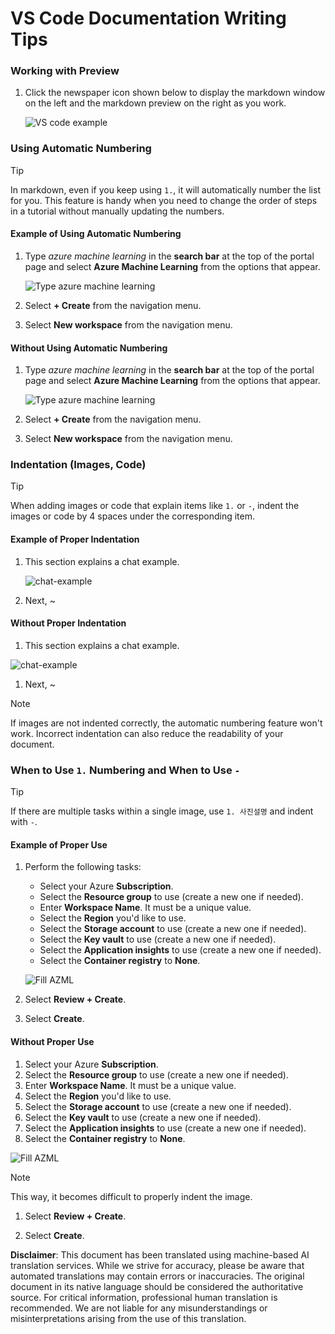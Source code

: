 # VS Code Documentation Writing Tips

### Working with Preview

1. Click the newspaper icon shown below to display the markdown window on the left and the markdown preview on the right as you work.

    ![VS code example](../../../../translated_images/vscode-example1.357b81c8f99d1950faa262c6b6f4b3869059e027c5b0bf19c15c3548693dc4f6.en.png)

### Using Automatic Numbering

> [!TIP]
> In markdown, even if you keep using `1.`, it will automatically number the list for you. This feature is handy when you need to change the order of steps in a tutorial without manually updating the numbers.
>

#### Example of Using Automatic Numbering

1. Type *azure machine learning* in the **search bar** at the top of the portal page and select **Azure Machine Learning** from the options that appear.

    ![Type azure machine learning](../../../../translated_images/01-01-type-azml.b2d216feb6a2bf6ffe46558d5ebbcde345768758f473502e1088b375f471ef42.en.png)

1. Select **+ Create** from the navigation menu.

1. Select **New workspace** from the navigation menu.

#### Without Using Automatic Numbering

1. Type *azure machine learning* in the **search bar** at the top of the portal page and select **Azure Machine Learning** from the options that appear.

    ![Type azure machine learning](../../../../translated_images/01-01-type-azml.b2d216feb6a2bf6ffe46558d5ebbcde345768758f473502e1088b375f471ef42.en.png)

2. Select **+ Create** from the navigation menu.

3. Select **New workspace** from the navigation menu.

### Indentation (Images, Code)

> [!TIP]
> When adding images or code that explain items like `1.` or `-`, indent the images or code by 4 spaces under the corresponding item.
>

#### Example of Proper Indentation

1. This section explains a chat example.

    ![chat-example](../../../../translated_images/chat-example.9aa9ddd98f2d12dae0a586fd65da32f1985f9bfb8ab7b6f4014bf1f80f8d7e68.en.png)

1. Next, ~

#### Without Proper Indentation

1. This section explains a chat example.

![chat-example](../../../../translated_images/chat-example.9aa9ddd98f2d12dae0a586fd65da32f1985f9bfb8ab7b6f4014bf1f80f8d7e68.en.png)

1. Next, ~

> [!NOTE]
> If images are not indented correctly, the automatic numbering feature won't work. Incorrect indentation can also reduce the readability of your document.

### When to Use `1.` Numbering and When to Use `-`

> [!TIP]
> If there are multiple tasks within a single image, use `1. 사진설명` and indent with `-`.
>

#### Example of Proper Use

1. Perform the following tasks:

    - Select your Azure **Subscription**.
    - Select the **Resource group** to use (create a new one if needed).
    - Enter **Workspace Name**. It must be a unique value.
    - Select the **Region** you'd like to use.
    - Select the **Storage account** to use (create a new one if needed).
    - Select the **Key vault** to use (create a new one if needed).
    - Select the **Application insights** to use (create a new one if needed).
    - Select the **Container registry** to **None**.

    ![Fill AZML](../../../../translated_images/01-03-fill-azml.2e9aba0464f599d3f07db1144557458436afd7aa12592d2e84c59335c2de7cb9.en.png)

1. Select **Review + Create**.

1. Select **Create**.

#### Without Proper Use

1. Select your Azure **Subscription**.
1. Select the **Resource group** to use (create a new one if needed).
1. Enter **Workspace Name**. It must be a unique value.
1. Select the **Region** you'd like to use.
1. Select the **Storage account** to use (create a new one if needed).
1. Select the **Key vault** to use (create a new one if needed).
1. Select the **Application insights** to use (create a new one if needed).
1. Select the **Container registry** to **None**.

![Fill AZML](../../../../translated_images/01-03-fill-azml.2e9aba0464f599d3f07db1144557458436afd7aa12592d2e84c59335c2de7cb9.en.png)

> [!NOTE]
> This way, it becomes difficult to properly indent the image.

1. Select **Review + Create**.

1. Select **Create**.

**Disclaimer**: 
This document has been translated using machine-based AI translation services. While we strive for accuracy, please be aware that automated translations may contain errors or inaccuracies. The original document in its native language should be considered the authoritative source. For critical information, professional human translation is recommended. We are not liable for any misunderstandings or misinterpretations arising from the use of this translation.